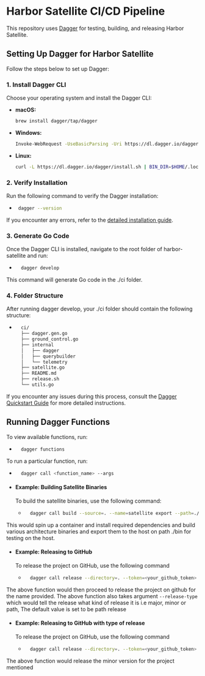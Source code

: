 # Harbor Satellite CI/CD Pipeline

This repository uses [Dagger](https://docs.dagger.io/) for testing, building, and releasing Harbor Satellite.

## Setting Up Dagger for Harbor Satellite

Follow the steps below to set up Dagger:

### 1. Install Dagger CLI

Choose your operating system and install the Dagger CLI:

- **macOS:**
  ```sh
  brew install dagger/tap/dagger
- **Windows:**
    ```sh
    Invoke-WebRequest -UseBasicParsing -Uri https://dl.dagger.io/dagger/install.ps1 | Invoke-Expression; Install-Dagger
- **Linux:**
    ```sh
    curl -L https://dl.dagger.io/dagger/install.sh | BIN_DIR=$HOME/.local/bin sh

### 2. Verify Installation
Run the following command to verify the Dagger installation:
 - ```sh
    dagger --version
If you encounter any errors, refer to the [detailed installation guide](https://docs.dagger.io/install).

### 3. Generate Go Code
Once the Dagger CLI is installed, navigate to the root folder of harbor-satellite and run:

- ```sh
    dagger develop

This command will generate Go code in the ./ci folder.

### 4. Folder Structure
After running dagger develop, your ./ci folder should contain the following structure:
- ```sh
    ci/
    ├── dagger.gen.go
    ├── ground_control.go
    ├── internal
    │   ├── dagger
    │   ├── querybuilder
    │   └── telemetry
    ├── satellite.go
    ├── README.md
    ├── release.sh
    └── utils.go
If you encounter any issues during this process, consult the [Dagger Quickstart Guide](https://docs.dagger.io/quickstart/daggerize) for more detailed instructions.

## Running Dagger Functions
To view available functions, run:
- ```sh
    dagger functions
To run a particular function, run:
- ```sh
    dagger call <function_name> --args
- #### Example: Building Satellite Binaries
    To build the satellite binaries, use the following command:
    - ```sh
        dagger call build --source=. --name=satellite export --path=./bin
This would spin up a container and install required dependencies and build various architecture binaries and export them to the host on path ./bin for testing on the host.
- #### Example: Releasing to GitHub
    To release the project on GitHub, use the following command
    - ```sh
        dagger call release --directory=. --token=<your_github_token>  --name=satellite
The above function would then proceed to release the project on github for the name provided. The above function also takes argument `--release-type` which would tell the release what kind of release it is i.e major, minor or path, The default value is set to be path release
- #### Example: Releasing to GitHub with type of release
    To release the project on GitHub, use the following command
    - ```sh
        dagger call release --directory=. --token=<your_github_token>  --name=satellite --release-type=minor
The above function would release the minor version for the project mentioned
